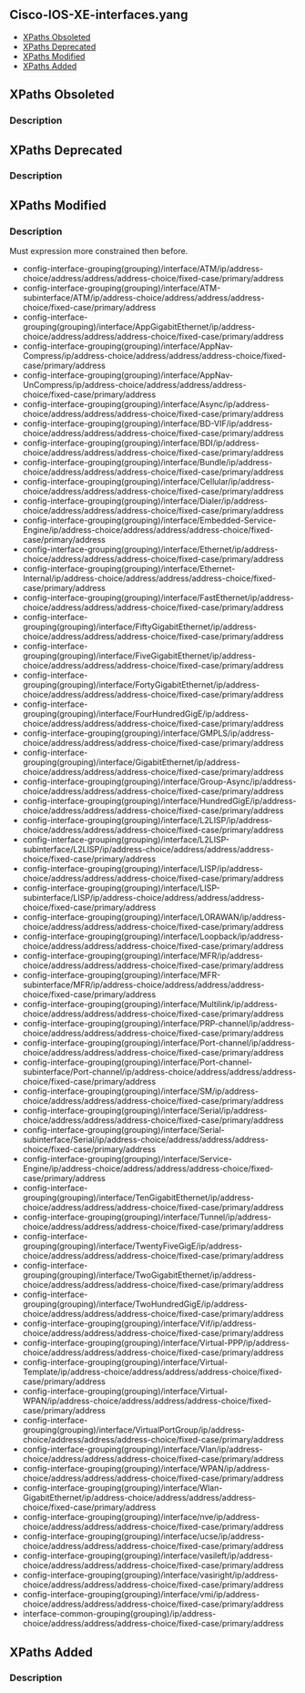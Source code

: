 ## Cisco-IOS-XE-interfaces.yang


- [XPaths Obsoleted](#xpaths-obsoleted)
- [XPaths Deprecated](#xpaths-deprecated)
- [XPaths Modified](#xpaths-modified)
- [XPaths Added](#xpaths-added)

## XPaths Obsoleted

### Description

## XPaths Deprecated

### Description

## XPaths Modified

### Description

Must expression more constrained then before.

- config-interface-grouping(grouping)/interface/ATM/ip/address-choice/address/address/address-choice/fixed-case/primary/address
- config-interface-grouping(grouping)/interface/ATM-subinterface/ATM/ip/address-choice/address/address/address-choice/fixed-case/primary/address
- config-interface-grouping(grouping)/interface/AppGigabitEthernet/ip/address-choice/address/address/address-choice/fixed-case/primary/address
- config-interface-grouping(grouping)/interface/AppNav-Compress/ip/address-choice/address/address/address-choice/fixed-case/primary/address
- config-interface-grouping(grouping)/interface/AppNav-UnCompress/ip/address-choice/address/address/address-choice/fixed-case/primary/address
- config-interface-grouping(grouping)/interface/Async/ip/address-choice/address/address/address-choice/fixed-case/primary/address
- config-interface-grouping(grouping)/interface/BD-VIF/ip/address-choice/address/address/address-choice/fixed-case/primary/address
- config-interface-grouping(grouping)/interface/BDI/ip/address-choice/address/address/address-choice/fixed-case/primary/address
- config-interface-grouping(grouping)/interface/Bundle/ip/address-choice/address/address/address-choice/fixed-case/primary/address
- config-interface-grouping(grouping)/interface/Cellular/ip/address-choice/address/address/address-choice/fixed-case/primary/address
- config-interface-grouping(grouping)/interface/Dialer/ip/address-choice/address/address/address-choice/fixed-case/primary/address
- config-interface-grouping(grouping)/interface/Embedded-Service-Engine/ip/address-choice/address/address/address-choice/fixed-case/primary/address
- config-interface-grouping(grouping)/interface/Ethernet/ip/address-choice/address/address/address-choice/fixed-case/primary/address
- config-interface-grouping(grouping)/interface/Ethernet-Internal/ip/address-choice/address/address/address-choice/fixed-case/primary/address
- config-interface-grouping(grouping)/interface/FastEthernet/ip/address-choice/address/address/address-choice/fixed-case/primary/address
- config-interface-grouping(grouping)/interface/FiftyGigabitEthernet/ip/address-choice/address/address/address-choice/fixed-case/primary/address
- config-interface-grouping(grouping)/interface/FiveGigabitEthernet/ip/address-choice/address/address/address-choice/fixed-case/primary/address
- config-interface-grouping(grouping)/interface/FortyGigabitEthernet/ip/address-choice/address/address/address-choice/fixed-case/primary/address
- config-interface-grouping(grouping)/interface/FourHundredGigE/ip/address-choice/address/address/address-choice/fixed-case/primary/address
- config-interface-grouping(grouping)/interface/GMPLS/ip/address-choice/address/address/address-choice/fixed-case/primary/address
- config-interface-grouping(grouping)/interface/GigabitEthernet/ip/address-choice/address/address/address-choice/fixed-case/primary/address
- config-interface-grouping(grouping)/interface/Group-Async/ip/address-choice/address/address/address-choice/fixed-case/primary/address
- config-interface-grouping(grouping)/interface/HundredGigE/ip/address-choice/address/address/address-choice/fixed-case/primary/address
- config-interface-grouping(grouping)/interface/L2LISP/ip/address-choice/address/address/address-choice/fixed-case/primary/address
- config-interface-grouping(grouping)/interface/L2LISP-subinterface/L2LISP/ip/address-choice/address/address/address-choice/fixed-case/primary/address
- config-interface-grouping(grouping)/interface/LISP/ip/address-choice/address/address/address-choice/fixed-case/primary/address
- config-interface-grouping(grouping)/interface/LISP-subinterface/LISP/ip/address-choice/address/address/address-choice/fixed-case/primary/address
- config-interface-grouping(grouping)/interface/LORAWAN/ip/address-choice/address/address/address-choice/fixed-case/primary/address
- config-interface-grouping(grouping)/interface/Loopback/ip/address-choice/address/address/address-choice/fixed-case/primary/address
- config-interface-grouping(grouping)/interface/MFR/ip/address-choice/address/address/address-choice/fixed-case/primary/address
- config-interface-grouping(grouping)/interface/MFR-subinterface/MFR/ip/address-choice/address/address/address-choice/fixed-case/primary/address
- config-interface-grouping(grouping)/interface/Multilink/ip/address-choice/address/address/address-choice/fixed-case/primary/address
- config-interface-grouping(grouping)/interface/PRP-channel/ip/address-choice/address/address/address-choice/fixed-case/primary/address
- config-interface-grouping(grouping)/interface/Port-channel/ip/address-choice/address/address/address-choice/fixed-case/primary/address
- config-interface-grouping(grouping)/interface/Port-channel-subinterface/Port-channel/ip/address-choice/address/address/address-choice/fixed-case/primary/address
- config-interface-grouping(grouping)/interface/SM/ip/address-choice/address/address/address-choice/fixed-case/primary/address
- config-interface-grouping(grouping)/interface/Serial/ip/address-choice/address/address/address-choice/fixed-case/primary/address
- config-interface-grouping(grouping)/interface/Serial-subinterface/Serial/ip/address-choice/address/address/address-choice/fixed-case/primary/address
- config-interface-grouping(grouping)/interface/Service-Engine/ip/address-choice/address/address/address-choice/fixed-case/primary/address
- config-interface-grouping(grouping)/interface/TenGigabitEthernet/ip/address-choice/address/address/address-choice/fixed-case/primary/address
- config-interface-grouping(grouping)/interface/Tunnel/ip/address-choice/address/address/address-choice/fixed-case/primary/address
- config-interface-grouping(grouping)/interface/TwentyFiveGigE/ip/address-choice/address/address/address-choice/fixed-case/primary/address
- config-interface-grouping(grouping)/interface/TwoGigabitEthernet/ip/address-choice/address/address/address-choice/fixed-case/primary/address
- config-interface-grouping(grouping)/interface/TwoHundredGigE/ip/address-choice/address/address/address-choice/fixed-case/primary/address
- config-interface-grouping(grouping)/interface/Vif/ip/address-choice/address/address/address-choice/fixed-case/primary/address
- config-interface-grouping(grouping)/interface/Virtual-PPP/ip/address-choice/address/address/address-choice/fixed-case/primary/address
- config-interface-grouping(grouping)/interface/Virtual-Template/ip/address-choice/address/address/address-choice/fixed-case/primary/address
- config-interface-grouping(grouping)/interface/Virtual-WPAN/ip/address-choice/address/address/address-choice/fixed-case/primary/address
- config-interface-grouping(grouping)/interface/VirtualPortGroup/ip/address-choice/address/address/address-choice/fixed-case/primary/address
- config-interface-grouping(grouping)/interface/Vlan/ip/address-choice/address/address/address-choice/fixed-case/primary/address
- config-interface-grouping(grouping)/interface/WPAN/ip/address-choice/address/address/address-choice/fixed-case/primary/address
- config-interface-grouping(grouping)/interface/Wlan-GigabitEthernet/ip/address-choice/address/address/address-choice/fixed-case/primary/address
- config-interface-grouping(grouping)/interface/nve/ip/address-choice/address/address/address-choice/fixed-case/primary/address
- config-interface-grouping(grouping)/interface/ucse/ip/address-choice/address/address/address-choice/fixed-case/primary/address
- config-interface-grouping(grouping)/interface/vasileft/ip/address-choice/address/address/address-choice/fixed-case/primary/address
- config-interface-grouping(grouping)/interface/vasiright/ip/address-choice/address/address/address-choice/fixed-case/primary/address
- config-interface-grouping(grouping)/interface/vmi/ip/address-choice/address/address/address-choice/fixed-case/primary/address
- interface-common-grouping(grouping)/ip/address-choice/address/address/address-choice/fixed-case/primary/address


## XPaths Added

### Description
